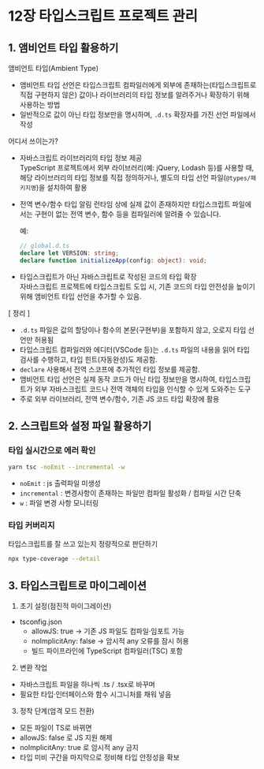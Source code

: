 # 12장 타입스크립트 프로젝트 관리

## 1. 앰비언트 타입 활용하기

앰비언트 타입(Ambient Type)
- 앰비언트 타입 선언은 타입스크립트 컴파일러에게 외부에 존재하는(타입스크립트로 직접 구현하지 않은) 값이나 라이브러리의 타입 정보를 알려주거나 확장하기 위해 사용하는 방법
- 일반적으로 값이 아닌 타입 정보만을 명시하며, `.d.ts` 확장자를 가진 선언 파일에서 작성

어디서 쓰이는가?
- 자바스크립트 라이브러리의 타입 정보 제공  
  TypeScript 프로젝트에서 외부 라이브러리(예: jQuery, Lodash 등)를 사용할 때, 해당 라이브러리의 타입 정보를 직접 정의하거나, 별도의 타입 선언 파일(`@types/패키지명`)을 설치하여 활용
- 전역 변수/함수 타입 알림
  런타임 상에 실제 값이 존재하지만 타입스크립트 파일에서는 구현이 없는 전역 변수, 함수 등을 컴파일러에 알려줄 수 있습니다.  

  예:
  ```ts
  // global.d.ts
  declare let VERSION: string;
  declare function initializeApp(config: object): void;
  ```
- 타입스크립트가 아닌 자바스크립트로 작성된 코드의 타입 확장  
  자바스크립트 프로젝트에 타입스크립트 도입 시, 기존 코드의 타입 안전성을 높이기 위해 앰비언트 타입 선언을 추가할 수 있음.


[ 정리 ]
- `.d.ts` 파일은 값의 할당이나 함수의 본문(구현부)을 포함하지 않고, 오로지 타입 선언만 허용됨
- 타입스크립트 컴파일러와 에디터(VSCode 등)는 `.d.ts` 파일의 내용을 읽어 타입 검사를 수행하고, 타입 힌트(자동완성)도 제공함.
- `declare` 사용해서 전역 스코프에 추가적인 타입 정보를 제공함.
- 앰비언트 타입 선언은 실제 동작 코드가 아닌 타입 정보만을 명시하여, 타입스크립트가 외부 자바스크립트 코드나 전역 객체의 타입을 인식할 수 있게 도와주는 도구
- 주로 외부 라이브러리, 전역 변수/함수, 기존 JS 코드 타입 확장에 활용


## 2. 스크립트와 설정 파일 활용하기

### 타입 실시간으로 에러 확인

```bash
yarn tsc -noEmit --incremental -w
```

  - `noEmit` : js 출력파일 미생성
  - `incremental` : 변경사항이 존재하는 파일만 컴파일 활성화 / 컴파일 시간 단축
  - `w` : 파일 변경 사항 모니터링

### 타입 커버리지
타입스크립트를 잘 쓰고 있는지 정량적으로 판단하기

```bash
npx type-coverage --detail
```

## 3. 타입스크립트로 마이그레이션

1.	초기 설정(점진적 마이그레이션)
- tsconfig.json
  - allowJS: true → 기존 JS 파일도 컴파일·임포트 가능
  - noImplicitAny: false → 암시적 any 오류를 잠시 허용
  - 빌드 파이프라인에 TypeScript 컴파일러(TSC) 포함
2.	변환 작업
  - 자바스크립트 파일을 하나씩 .ts / .tsx로 바꾸며
  - 필요한 타입·인터페이스와 함수 시그니처를 채워 넣음
3.	정착 단계(엄격 모드 전환)
  - 모든 파일이 TS로 바뀌면
  - allowJS: false 로 JS 지원 해제
  - noImplicitAny: true 로 암시적 any 금지
  - 타입 미비 구간을 마지막으로 정비해 타입 안정성을 확보
